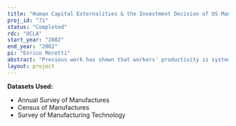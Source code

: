 ```yaml
---
title: "Human Capital Externalities & the Investment Decision of US Manufacturing Firms"
proj_id: "71"
status: "Completed"
rdc: "UCLA"
start_year: "2002"
end_year: "2002"
pi: "Enrico Moretti"
abstract: "Previous work has shown that workers' productivity is systematically correlated with average education in the metropolitan area where they live.  This project is to investigate a possible explanation for this correlation by looking at how firm behavior is affected by human capital in their local labor market.  In particular, I plan to match the LRD with the SMT & the public version of the Census of Population & Housing to test whether productivity & investment in new technologies of firms in a given metro area are correlated with average education there, after controlling for firms' own human capital"
layout: project
---
```


**Datasets Used:**

  - Annual Survey of Manufactures 
  - Census of Manufactures 
  - Survey of Manufacturing Technology 

